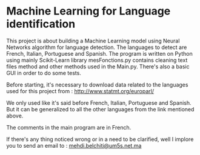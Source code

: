 # Machine Learning for Language identification
This project is about building a Machine Learning model using Neural Networks algorithm for language detection. The languages to detect are French, Italian, Portuguese and Spanish. The program is written on Python using mainly Scikit-Learn library
mesFonctions.py contains cleaning text files method and other methods used in the Main.py. There's also a basic GUI in order to do some tests. 

Before starting, it's necessary to download data related to the languages used for this project from :
http://www.statmt.org/europarl/

We only used like it's said before French, Italian, Portuguese and Spanish. But it can be generalized to all the other languages from the link mentioned above.

The comments in the main program are in French.

If there's any thing noticed wrong or in a need to be clarified, well I implore you to send an email to : mehdi.belchiti@um5s.net.ma
